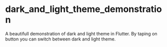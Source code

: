 # dark_and_light_theme_demonstration
A beautifull demonstration of dark and light theme in Flutter. By taping on button you can switch between dark and light theme.
